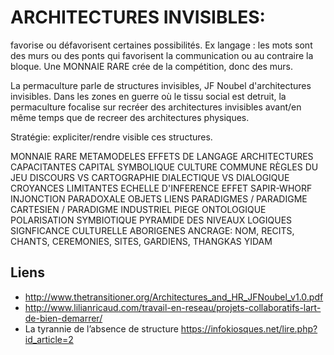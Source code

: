 # ARCHITECTURES INVISIBLES: 

favorise ou défavorisent certaines possibilités. Ex langage : les mots sont des murs ou des ponts qui favorisent la communication ou au contraire la bloque. Une MONNAIE RARE crée de la compétition, donc des murs.

La permaculture parle de structures invisibles, JF Noubel d'architectures invisibles. Dans les zones en guerre où le tissu social est detruit, la permaculture focalise sur recréer des architectures invisibles avant/en même temps que de recreer des architectures physiques.

Stratégie: expliciter/rendre visible ces structures.

MONNAIE RARE
METAMODELES
EFFETS DE LANGAGE
ARCHITECTURES CAPACITANTES
CAPITAL SYMBOLIQUE
CULTURE COMMUNE
RÈGLES DU JEU
DISCOURS VS CARTOGRAPHIE
DIALECTIQUE VS DIALOGIQUE
CROYANCES LIMITANTES
ECHELLE D'INFERENCE
EFFET SAPIR-WHORF
INJONCTION PARADOXALE
OBJETS LIENS
PARADIGMES / PARADIGME CARTESIEN / PARADIGME INDUSTRIEL
PIEGE ONTOLOGIQUE
POLARISATION SYMBIOTIQUE
PYRAMIDE DES NIVEAUX LOGIQUES
SIGNFICANCE CULTURELLE ABORIGENES
ANCRAGE: NOM, RECITS, CHANTS, CEREMONIES, SITES, GARDIENS, THANGKAS YIDAM


## Liens


- http://www.thetransitioner.org/Architectures_and_HR_JFNoubel_v1.0.pdf
- http://www.lilianricaud.com/travail-en-reseau/projets-collaboratifs-lart-de-bien-demarrer/
- La tyrannie de l’absence de structure
https://infokiosques.net/lire.php?id_article=2
